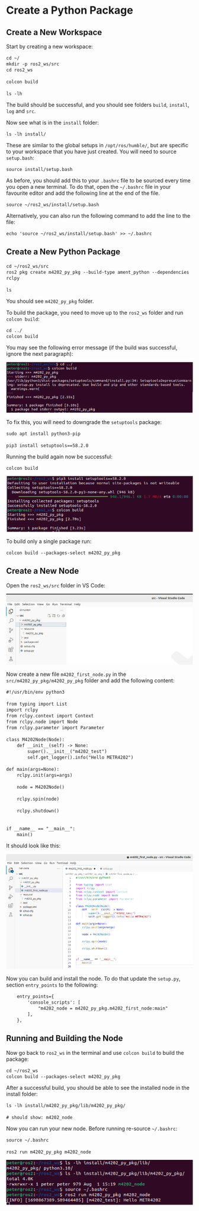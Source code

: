 # Create a Python Package

## Create a New Workspace

Start by creating a new workspace:

    cd ~/
    mkdir -p ros2_ws/src
    cd ros2_ws
    
    colcon build
    
    ls -lh

The build should be successful, and you should see folders `build`, `install`, `log` and `src`.

Now see what is in the `install` folder:
    
    ls -lh install/

These are similar to the global setups in `/opt/ros/humble/`, but are specific to your workspace that you have just created.
You will need to source `setup.bash`:

    source install/setup.bash

As before, you should add this to your `.bashrc` file to be sourced every time you open a new terminal. To do that, open the `~/.bashrc` file in your favourite editor and add the following line at the end of the file.

    source ~/ros2_ws/install/setup.bash

Alternatively, you can also run the following command to add the line to the file:

    echo 'source ~/ros2_ws/install/setup.bash' >> ~/.bashrc

## Create a New Python Package

    cd ~/ros2_ws/src
    ros2 pkg create m4202_py_pkg --build-type ament_python --dependencies rclpy

    ls

You should see `m4202_py_pkg` folder.

To build the package, you need to move up to the `ros2_ws` folder and run `colcon build`:

    cd ../
    colcon build
    
You may see the following error message (if the build was successful, ignore the next paragraph):

![Build Failed](resources/create_package_01.png)

To fix this, you will need to downgrade the `setuptools` package:

    sudo apt install python3-pip
    
    pip3 install setuptools==58.2.0
    
Running the build again now be successful:

    colcon build
    
![Build Successful](resources/create_package_02.png)

To build only a single package run:

    colcon build --packages-select m4202_py_pkg

## Create a New Node

Open the `ros2_ws/src` folder in VS Code:

![VSCode](resources/create_package_03.png)

Now create a new file `m4202_first_node.py` in the `src/m4202_py_pkg/m4202_py_pkg` folder and add the following content:

    #!/usr/bin/env python3

    from typing import List
    import rclpy
    from rclpy.context import Context
    from rclpy.node import Node
    from rclpy.parameter import Parameter

    class M4202Node(Node):
        def __init__(self) -> None:
            super().__init__("m4202_test")
            self.get_logger().info("Hello METR4202")

    def main(args=None):
        rclpy.init(args=args)

        node = M4202Node()

        rclpy.spin(node)

        rclpy.shutdown()


    if __name__ == "__main__":
        main()
    
    
It should look like this:

![First node](resources/create_package_04.png)

Now you can build and install the node. To do that update the `setup.py`, section `entry_points` to the following:

        entry_points={
            'console_scripts': [
                "m4202_node = m4202_py_pkg.m4202_first_node:main"
            ],
        },
        
## Running and Building the Node

Now go back to `ros2_ws` in the terminal and use `colcon build` to build the package:

    cd ~/ros2_ws
    colcon build --packages-select m4202_py_pkg
    
After a successful build, you should be able to see the installed node in the install folder:

    ls -lh install/m4202_py_pkg/lib/m4202_py_pkg/
    
    # should show: m4202_node
    
Now you can run your new node. Before running re-source `~/.bashrc`:

    source ~/.bashrc
    
    ros2 run m4202_py_pkg m4202_node

![First node](resources/create_package_05.png)
